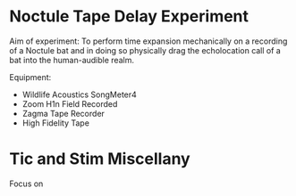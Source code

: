 # Noctule Tape Delay Experiment

Aim of experiment: To perform time expansion mechanically on a recording of a Noctule bat and in doing so physically drag the echolocation call of a bat into the human-audible realm.

Equipment: 
* Wildlife Acoustics SongMeter4
* Zoom H1n Field Recorded
* Zagma Tape Recorder
* High Fidelity Tape


# Tic and Stim Miscellany

Focus on 
